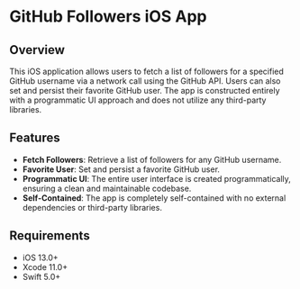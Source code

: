 # GitHub Followers iOS App

## Overview

This iOS application allows users to fetch a list of followers for a specified GitHub username via a network call using the GitHub API. Users can also set and persist their favorite GitHub user. The app is constructed entirely with a programmatic UI approach and does not utilize any third-party libraries.

## Features

- **Fetch Followers**: Retrieve a list of followers for any GitHub username.
- **Favorite User**: Set and persist a favorite GitHub user.
- **Programmatic UI**: The entire user interface is created programmatically, ensuring a clean and maintainable codebase.
- **Self-Contained**: The app is completely self-contained with no external dependencies or third-party libraries.

## Requirements

- iOS 13.0+
- Xcode 11.0+
- Swift 5.0+
